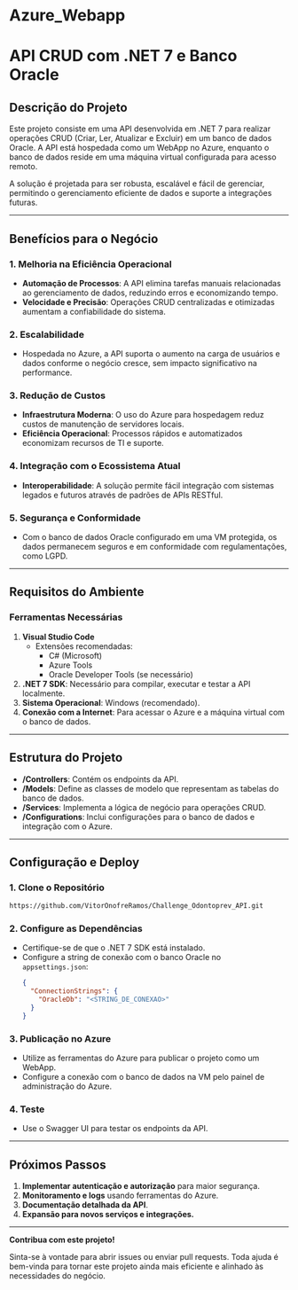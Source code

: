 # Azure_Webapp
# API CRUD com .NET 7 e Banco Oracle

## Descrição do Projeto
Este projeto consiste em uma API desenvolvida em .NET 7 para realizar operações CRUD (Criar, Ler, Atualizar e Excluir) em um banco de dados Oracle. A API está hospedada como um WebApp no Azure, enquanto o banco de dados reside em uma máquina virtual configurada para acesso remoto. 

A solução é projetada para ser robusta, escalável e fácil de gerenciar, permitindo o gerenciamento eficiente de dados e suporte a integrações futuras.

---

## Benefícios para o Negócio

### **1. Melhoria na Eficiência Operacional**
- **Automação de Processos**: A API elimina tarefas manuais relacionadas ao gerenciamento de dados, reduzindo erros e economizando tempo.
- **Velocidade e Precisão**: Operações CRUD centralizadas e otimizadas aumentam a confiabilidade do sistema.

### **2. Escalabilidade**
- Hospedada no Azure, a API suporta o aumento na carga de usuários e dados conforme o negócio cresce, sem impacto significativo na performance.

### **3. Redução de Custos**
- **Infraestrutura Moderna**: O uso do Azure para hospedagem reduz custos de manutenção de servidores locais.
- **Eficiência Operacional**: Processos rápidos e automatizados economizam recursos de TI e suporte.

### **4. Integração com o Ecossistema Atual**
- **Interoperabilidade**: A solução permite fácil integração com sistemas legados e futuros através de padrões de APIs RESTful.

### **5. Segurança e Conformidade**
- Com o banco de dados Oracle configurado em uma VM protegida, os dados permanecem seguros e em conformidade com regulamentações, como LGPD.

---

## Requisitos do Ambiente

### Ferramentas Necessárias
1. **Visual Studio Code**
   - Extensões recomendadas:
     - C# (Microsoft)
     - Azure Tools
     - Oracle Developer Tools (se necessário)
2. **.NET 7 SDK**: Necessário para compilar, executar e testar a API localmente.
3. **Sistema Operacional**: Windows (recomendado).
4. **Conexão com a Internet**: Para acessar o Azure e a máquina virtual com o banco de dados.

---

## Estrutura do Projeto

- **/Controllers**: Contém os endpoints da API.
- **/Models**: Define as classes de modelo que representam as tabelas do banco de dados.
- **/Services**: Implementa a lógica de negócio para operações CRUD.
- **/Configurations**: Inclui configurações para o banco de dados e integração com o Azure.

---

## Configuração e Deploy

### 1. Clone o Repositório
```bash
https://github.com/VitorOnofreRamos/Challenge_Odontoprev_API.git
```

### 2. Configure as Dependências
- Certifique-se de que o .NET 7 SDK está instalado.
- Configure a string de conexão com o banco Oracle no `appsettings.json`:
  ```json
  {
    "ConnectionStrings": {
      "OracleDb": "<STRING_DE_CONEXAO>"
    }
  }
  ```

### 3. Publicação no Azure
- Utilize as ferramentas do Azure para publicar o projeto como um WebApp.
- Configure a conexão com o banco de dados na VM pelo painel de administração do Azure.

### 4. Teste
- Use o Swagger UI para testar os endpoints da API.

---

## Próximos Passos
1. **Implementar autenticação e autorização** para maior segurança.
2. **Monitoramento e logs** usando ferramentas do Azure.
3. **Documentação detalhada da API**.
4. **Expansão para novos serviços e integrações.**

---

**Contribua com este projeto!**

Sinta-se à vontade para abrir issues ou enviar pull requests. Toda ajuda é bem-vinda para tornar este projeto ainda mais eficiente e alinhado às necessidades do negócio.
